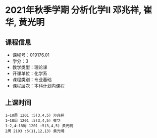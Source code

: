 # 2021年秋季学期 分析化学II 邓兆祥, 崔华, 黄光明






## 课程信息

- 课程号：019176.01
- 学分：3
- 教学类型：理论课
- 开课单位：化学系
- 课程类别：专业基础
- 课程层次：本科计划内课程

## 上课时间

```
1~18周 1201 :5(3,4,5) 邓兆祥
1~18周 1201 :5(3,4,5) 崔华
1~2,4~18周 1201 :5(3,4,5) 黄光明
2周 2103 :5(11,12,13) 黄光明
```

